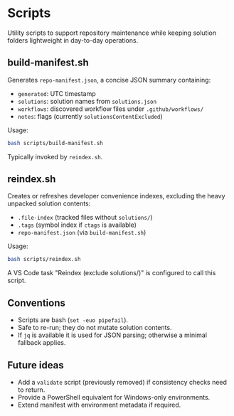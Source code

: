 # Scripts

Utility scripts to support repository maintenance while keeping solution folders lightweight in day-to-day operations.

## build-manifest.sh

Generates `repo-manifest.json`, a concise JSON summary containing:

- `generated`: UTC timestamp
- `solutions`: solution names from `solutions.json`
- `workflows`: discovered workflow files under `.github/workflows/`
- `notes`: flags (currently `solutionsContentExcluded`)

Usage:

```bash
bash scripts/build-manifest.sh
```

Typically invoked by `reindex.sh`.

## reindex.sh

Creates or refreshes developer convenience indexes, excluding the heavy unpacked solution contents:

- `.file-index` (tracked files without `solutions/`)
- `.tags` (symbol index if `ctags` is available)
- `repo-manifest.json` (via `build-manifest.sh`)

Usage:

```bash
bash scripts/reindex.sh
```

A VS Code task "Reindex (exclude solutions/)" is configured to call this script.

## Conventions

- Scripts are bash (`set -euo pipefail`).
- Safe to re-run; they do not mutate solution contents.
- If `jq` is available it is used for JSON parsing; otherwise a minimal fallback applies.

## Future ideas

- Add a `validate` script (previously removed) if consistency checks need to return.
- Provide a PowerShell equivalent for Windows-only environments.
- Extend manifest with environment metadata if required.
